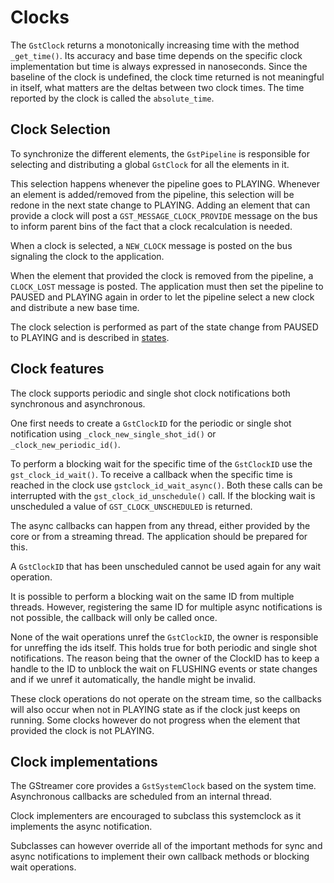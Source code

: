 # Clocks

The `GstClock` returns a monotonically increasing time with the method
`_get_time()`. Its accuracy and base time depends on the specific clock
implementation but time is always expressed in nanoseconds. Since the
baseline of the clock is undefined, the clock time returned is not
meaningful in itself, what matters are the deltas between two clock
times. The time reported by the clock is called the `absolute_time`.

## Clock Selection

To synchronize the different elements, the `GstPipeline` is responsible
for selecting and distributing a global `GstClock` for all the elements in
it.

This selection happens whenever the pipeline goes to PLAYING. Whenever
an element is added/removed from the pipeline, this selection will be
redone in the next state change to PLAYING. Adding an element that can
provide a clock will post a `GST_MESSAGE_CLOCK_PROVIDE` message on the
bus to inform parent bins of the fact that a clock recalculation is
needed.

When a clock is selected, a `NEW_CLOCK` message is posted on the bus
signaling the clock to the application.

When the element that provided the clock is removed from the pipeline, a
`CLOCK_LOST` message is posted. The application must then set the
pipeline to PAUSED and PLAYING again in order to let the pipeline select
a new clock and distribute a new base time.

The clock selection is performed as part of the state change from PAUSED
to PLAYING and is described in [states](design/states.md).

## Clock features

The clock supports periodic and single shot clock notifications both
synchronous and asynchronous.

One first needs to create a `GstClockID` for the periodic or single shot
notification using `_clock_new_single_shot_id()` or
`_clock_new_periodic_id()`.

To perform a blocking wait for the specific time of the `GstClockID` use
the `gst_clock_id_wait()`. To receive a callback when the specific time
is reached in the clock use `gstclock_id_wait_async()`. Both these
calls can be interrupted with the `gst_clock_id_unschedule()` call. If
the blocking wait is unscheduled a value of `GST_CLOCK_UNSCHEDULED` is
returned.

The async callbacks can happen from any thread, either provided by the
core or from a streaming thread. The application should be prepared for
this.

A `GstClockID` that has been unscheduled cannot be used again for any wait
operation.

It is possible to perform a blocking wait on the same ID from multiple
threads. However, registering the same ID for multiple async
notifications is not possible, the callback will only be called once.

None of the wait operations unref the `GstClockID`, the owner is
responsible for unreffing the ids itself. This holds true for both
periodic and single shot notifications. The reason being that the owner
of the ClockID has to keep a handle to the ID to unblock the wait on
FLUSHING events or state changes and if we unref it automatically, the
handle might be invalid.

These clock operations do not operate on the stream time, so the
callbacks will also occur when not in PLAYING state as if the clock just
keeps on running. Some clocks however do not progress when the element
that provided the clock is not PLAYING.

## Clock implementations

The GStreamer core provides a `GstSystemClock` based on the system time.
Asynchronous callbacks are scheduled from an internal thread.

Clock implementers are encouraged to subclass this systemclock as it
implements the async notification.

Subclasses can however override all of the important methods for sync
and async notifications to implement their own callback methods or
blocking wait operations.
